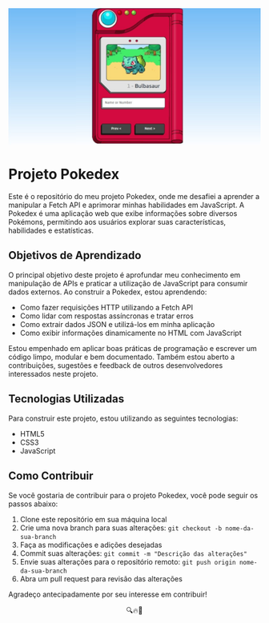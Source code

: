 <img src = "https://github.com/LivioReb/PraticJsPokedex/blob/main/pokedex-main/images/pokedexprint.png"/>
<h1>Projeto Pokedex</h1>

<p>Este é o repositório do meu projeto Pokedex, onde me desafiei a aprender a manipular a Fetch API e aprimorar minhas habilidades em JavaScript. A Pokedex é uma aplicação web que exibe informações sobre diversos Pokémons, permitindo aos usuários explorar suas características, habilidades e estatísticas.</p>

<h2>Objetivos de Aprendizado</h2>

<p>O principal objetivo deste projeto é aprofundar meu conhecimento em manipulação de APIs e praticar a utilização de JavaScript para consumir dados externos. Ao construir a Pokedex, estou aprendendo:</p>

<ul>
  <li>Como fazer requisições HTTP utilizando a Fetch API</li>
  <li>Como lidar com respostas assíncronas e tratar erros</li>
  <li>Como extrair dados JSON e utilizá-los em minha aplicação</li>
  <li>Como exibir informações dinamicamente no HTML com JavaScript</li>
</ul>

<p>Estou empenhado em aplicar boas práticas de programação e escrever um código limpo, modular e bem documentado. Também estou aberto a contribuições, sugestões e feedback de outros desenvolvedores interessados neste projeto.</p>

<h2>Tecnologias Utilizadas</h2>

<p>Para construir este projeto, estou utilizando as seguintes tecnologias:</p>

<ul>
  <li>HTML5</li>
  <li>CSS3</li>
  <li>JavaScript </li>
</ul>

<h2>Como Contribuir</h2>

<p>Se você gostaria de contribuir para o projeto Pokedex, você pode seguir os passos abaixo:</p>

<ol>
  <li>Clone este repositório em sua máquina local</li>
  <li>Crie uma nova branch para suas alterações: <code>git checkout -b nome-da-sua-branch</code></li>
  <li>Faça as modificações e adições desejadas</li>
  <li>Commit suas alterações: <code>git commit -m "Descrição das alterações"</code></li>
  <li>Envie suas alterações para o repositório remoto: <code>git push origin nome-da-sua-branch</code></li>
  <li>Abra um pull request para revisão das alterações</li>
</ol>

<p>Agradeço antecipadamente por seu interesse em contribuir!</p>

<p align="center">🔍🔥🌟</p>
